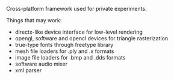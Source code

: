 Cross-platform framework used for private experiments.

Things that may work:
  * directx-like device interface for low-level rendering
  * opengl, software and opencl devices for triangle rasterization
  * true-type fonts through freetype library
  * mesh file loaders for .ply and .x formats
  * image file loaders for .bmp and .dds formats
  * software audio mixer
  * xml parser